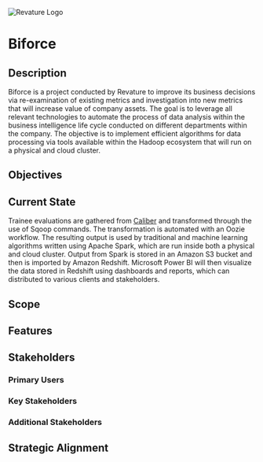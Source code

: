 ![Revature Logo](https://github.com/pjw6193/caliber/raw/master/images/rev-brand.png)
# Biforce

## Description
Biforce is a project conducted by Revature to improve its business decisions via re-examination of existing metrics and investigation into new metrics that will increase value of company assets. The goal is to leverage all relevant technologies to automate the process of data analysis within the business intelligence life cycle conducted on different departments within the company. The objective is to implement efficient algorithms for data processing via tools available within the Hadoop ecosystem that will run on a physical and cloud cluster.

## Objectives

## Current State
Trainee evaluations are gathered from [Caliber](https://github.com/revaturelabs/caliber) and transformed through the use of Sqoop commands. The transformation is automated with an Oozie workflow. The resulting output is used by traditional and machine learning algorithms written using Apache Spark, which are run inside both a physical and cloud cluster. Output from Spark is stored in an Amazon S3 bucket and then is imported by Amazon Redshift. Microsoft Power BI will then visualize the data stored in Redshift using dashboards and reports, which can distributed to various clients and stakeholders.

## Scope

## Features

## Stakeholders

### Primary Users

### Key Stakeholders

### Additional Stakeholders

## Strategic Alignment
